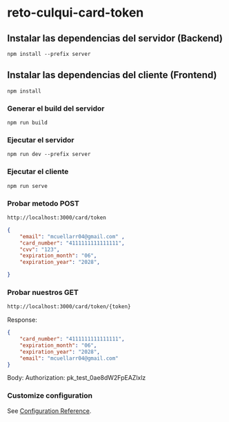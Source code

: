# reto-culqui-card-token


## Instalar las dependencias del servidor (Backend)
```
npm install --prefix server
```

## Instalar las dependencias del cliente (Frontend)
```
npm install
```

### Generar el build del servidor
```
npm run build
```

### Ejecutar el servidor
```
npm run dev --prefix server
```

### Ejecutar el cliente
```
npm run serve
```

### Probar metodo POST
```bash
http://localhost:3000/card/token 
```

```json
{ 
    "email": "mcuellarr04@gmail.com" ,
    "card_number": "4111111111111111", 
    "cvv": "123", 
    "expiration_month": "06", 
    "expiration_year": "2028", 

}
```

### Probar nuestros GET
```bash
http://localhost:3000/card/token/{token}
```
Response:
```json
{
    "card_number": "4111111111111111",
    "expiration_month": "06",
    "expiration_year": "2028",
    "email": "mcuellarr04@gmail.com"
}
```
Body:
Authorization: pk_test_0ae8dW2FpEAZlxlz


### Customize configuration
See [Configuration Reference](https://cli.vuejs.org/config/).
